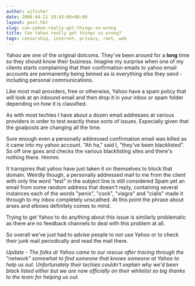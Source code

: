 ```yaml
---
author: ajfisher
date: 2008-04-21 10:43:00+00:00
layout: post.hbt
slug: can-yahoo-really-get-things-so-wrong
title: Can Yahoo really get things so wrong?
tags: censorship, internet, privacy, rant, web
---
```


Yahoo are one of the original dotcoms. They've been around for a **long** time so they should know their business. Imagine my surprise when one of my clients starts complaining that their confirmation emails to yahoo email accounts are permanently being binned as is everything else they send - including personal communications.

Like most mail providers, free or otherwise, Yahoo have a spam policy that will look at an inbound email and then drop it in your inbox or spam folder depending on how it is classified.

As with most techies I have about a dozen email addresses at various providers in order to test exactly these sorts of issues. Especially given that the goalposts are changing all the time.

Sure enough even a personally addressed confirmation email was killed as it came into my yahoo account. "Ah ha," said I, "they've been blacklisted". So off one goes and checks the various blacklisting sites and there's nothing there. Hmmm.

It transpires that yahoo have just taken it on themselves to block that domain. Weirdly though, a personally addressed mail to me from the client with only the word "test" in the subject line is still considered Spam yet an email from some random address that doesn't reply, containing several instances each of the words "penis", "cock", "viagra" and "cialis" made it through to my inbox completely unscathed. At this point the phrase about arses and elbows definitely comes to mind.

Trying to get Yahoo to do anything about this issue is similarly problematic as there are no feedback channels to deal with this problem at all.

So overall we've just had to advise people to not use Yahoo or to check their junk mail periodically and read the mail there.

_Update - The folks at Yahoo came to our rescue after tracing through the "network" somewhat to find someone that knows someone at Yahoo to help us out. Unfortunately their techies couldn't explain why we'd been black listed either but we are now officially on their whitelist so big thanks to the team for helping us out._
